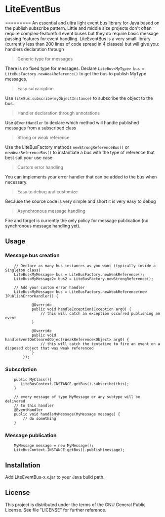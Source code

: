 # LiteEventBus
=========
An essential and ultra light event bus library for Java based on the publish subscribe pattern.
Little and middle size projects don't often require complex-featurefull event buses but they do require basic message passing features for event handling.
LiteEventBus is a very small library (currently less than 200 lines of code spread in 4 classes) but will give you: handlers declaration through 

> Generic type for messages

There is no fixed type for messages. Declare `LiteBus<MyType> bus = LiteBusFactory.newWeakReference()` to get the bus to publish MyType messages.

> Easy subscription

Use `liteBus.subscribe(myObjectInstance)` to subscribe the object to the bus.

> Handler declaration through annotations

Use `@EventHandler` to declare which method will handle published messages from a subscribed class

> Strong or weak reference

Use the LiteBusFactory methods `newStrongReferenceBus()` or `newWeakReferenceBus()` to instantiate a bus with the type of reference that best suit your use case.

> Custom error handling

You can implements your error handler that can be added to the bus when necessary.

> Easy to debug and customize

Because the source code is very simple and short it is very easy to debug

> Asynchronous message handling

Fire and forget is currently the only policy for message publication (no synchronous message handling yet).



<h2>Usage</h2>


### Message bus creation

        // Declare as many bus instances as you want (typically inside a Singleton class)
        LiteBus<MyMessage> bus = LiteBusFactory.newWeakReference();
        LiteBus<MyMessage2> bus2 = LiteBusFactory.newStrongReference();
       
        // Add your custom error handler
		LiteBus<MyMessage> bus = LiteBusFactory.newWeakReference(new IPublishErrorHandler() {
		
				@Override
				public void handleException(Exception arg0) {
					// this will catch an exception occurred publishing an event 					
				}
				
				@Override
				public void handleEventOnClearedObject(WeakReference<Object> arg0) {
					// this will catch the tentative to fire an event on a disposed object that was weak referenced 				
				}
			});
        
			 
### Subscription
			 
        public MyClass(){
		   LiteBusContext.INSTANCE.getBus().subscribe(this);		
		}
		
		// every message of type MyMessage or any subtype will be delivered
        // to this handler
        @EventHandler
		public void handleMyMessage(MyMessage message) {
			// do something
		}

		

### Message publication

        MyMessage message = new MyMessage();
		LiteBusContext.INSTANCE.getBus().publish(message);
		


<h2>Installation</h2>
Add LiteEventBus-x.x.jar to your Java build path.




<h2>License</h2>

This project is distributed under the terms of the GNU General Public License. See file "LICENSE" for further reference.





